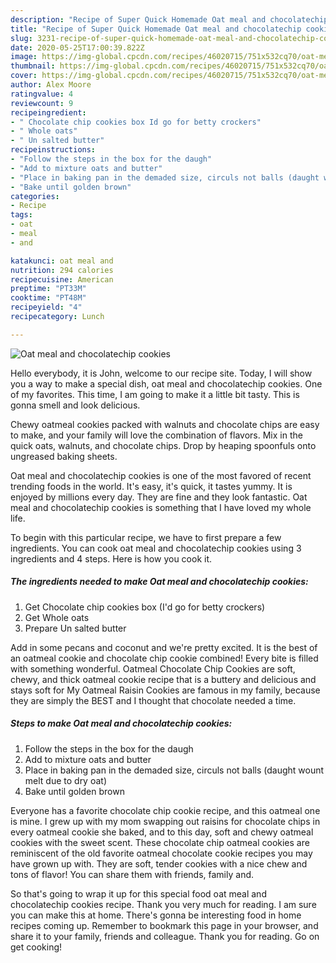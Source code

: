 ```yaml
---
description: "Recipe of Super Quick Homemade Oat meal and chocolatechip cookies"
title: "Recipe of Super Quick Homemade Oat meal and chocolatechip cookies"
slug: 3231-recipe-of-super-quick-homemade-oat-meal-and-chocolatechip-cookies
date: 2020-05-25T17:00:39.822Z
image: https://img-global.cpcdn.com/recipes/46020715/751x532cq70/oat-meal-and-chocolatechip-cookies-recipe-main-photo.jpg
thumbnail: https://img-global.cpcdn.com/recipes/46020715/751x532cq70/oat-meal-and-chocolatechip-cookies-recipe-main-photo.jpg
cover: https://img-global.cpcdn.com/recipes/46020715/751x532cq70/oat-meal-and-chocolatechip-cookies-recipe-main-photo.jpg
author: Alex Moore
ratingvalue: 4
reviewcount: 9
recipeingredient:
- " Chocolate chip cookies box Id go for betty crockers"
- " Whole oats"
- " Un salted butter"
recipeinstructions:
- "Follow the steps in the box for the daugh"
- "Add to mixture oats and butter"
- "Place in baking pan in the demaded size, circuls not balls (daught wount melt due to dry oat)"
- "Bake until golden brown"
categories:
- Recipe
tags:
- oat
- meal
- and

katakunci: oat meal and 
nutrition: 294 calories
recipecuisine: American
preptime: "PT33M"
cooktime: "PT48M"
recipeyield: "4"
recipecategory: Lunch

---
```



![Oat meal and chocolatechip cookies](https://img-global.cpcdn.com/recipes/46020715/751x532cq70/oat-meal-and-chocolatechip-cookies-recipe-main-photo.jpg)

Hello everybody, it is John, welcome to our recipe site. Today, I will show you a way to make a special dish, oat meal and chocolatechip cookies. One of my favorites. This time, I am going to make it a little bit tasty. This is gonna smell and look delicious.

Chewy oatmeal cookies packed with walnuts and chocolate chips are easy to make, and your family will love the combination of flavors. Mix in the quick oats, walnuts, and chocolate chips. Drop by heaping spoonfuls onto ungreased baking sheets.

Oat meal and chocolatechip cookies is one of the most favored of recent trending foods in the world. It's easy, it's quick, it tastes yummy. It is enjoyed by millions every day. They are fine and they look fantastic. Oat meal and chocolatechip cookies is something that I have loved my whole life.


To begin with this particular recipe, we have to first prepare a few ingredients. You can cook oat meal and chocolatechip cookies using 3 ingredients and 4 steps. Here is how you cook it.

<!--inarticleads1-->

##### The ingredients needed to make Oat meal and chocolatechip cookies:

1. Get  Chocolate chip cookies box (I&#39;d go for betty crockers)
1. Get  Whole oats
1. Prepare  Un salted butter


Add in some pecans and coconut and we&#39;re pretty excited. It is the best of an oatmeal cookie and chocolate chip cookie combined! Every bite is filled with something wonderful. Oatmeal Chocolate Chip Cookies are soft, chewy, and thick oatmeal cookie recipe that is a buttery and delicious and stays soft for My Oatmeal Raisin Cookies are famous in my family, because they are simply the BEST and I thought that chocolate needed a time. 

<!--inarticleads2-->

##### Steps to make Oat meal and chocolatechip cookies:

1. Follow the steps in the box for the daugh
1. Add to mixture oats and butter
1. Place in baking pan in the demaded size, circuls not balls (daught wount melt due to dry oat)
1. Bake until golden brown


Everyone has a favorite chocolate chip cookie recipe, and this oatmeal one is mine. I grew up with my mom swapping out raisins for chocolate chips in every oatmeal cookie she baked, and to this day, soft and chewy oatmeal cookies with the sweet scent. These chocolate chip oatmeal cookies are reminiscent of the old favorite oatmeal chocolate cookie recipes you may have grown up with. They are soft, tender cookies with a nice chew and tons of flavor! You can share them with friends, family and. 

So that's going to wrap it up for this special food oat meal and chocolatechip cookies recipe. Thank you very much for reading. I am sure you can make this at home. There's gonna be interesting food in home recipes coming up. Remember to bookmark this page in your browser, and share it to your family, friends and colleague. Thank you for reading. Go on get cooking!
